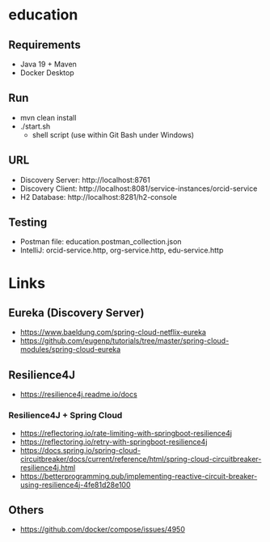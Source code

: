 # education

## Requirements
* Java 19 + Maven
* Docker Desktop

## Run

* mvn clean install
* ./start.sh 
  * shell script (use within Git Bash under Windows)

## URL

* Discovery Server: http://localhost:8761
* Discovery Client: http://localhost:8081/service-instances/orcid-service
* H2 Database: http://localhost:8281/h2-console

## Testing

* Postman file: education.postman_collection.json
* IntelliJ: orcid-service.http, org-service.http, edu-service.http

# Links

## Eureka (Discovery Server)
* https://www.baeldung.com/spring-cloud-netflix-eureka
* https://github.com/eugenp/tutorials/tree/master/spring-cloud-modules/spring-cloud-eureka

## Resilience4J
* https://resilience4j.readme.io/docs

### Resilience4J + Spring Cloud

* https://reflectoring.io/rate-limiting-with-springboot-resilience4j
* https://reflectoring.io/retry-with-springboot-resilience4j
* https://docs.spring.io/spring-cloud-circuitbreaker/docs/current/reference/html/spring-cloud-circuitbreaker-resilience4j.html
* https://betterprogramming.pub/implementing-reactive-circuit-breaker-using-resilience4j-4fe81d28e100

## Others

* https://github.com/docker/compose/issues/4950







